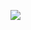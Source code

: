 [<img src="http://events.consultingquest.com/wp-content/uploads/2017/03/Logo-Swapcard-new-blue.png">](https://www.swapcard.com/)
